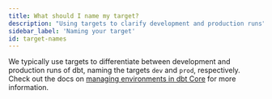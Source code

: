 ```yaml
---
title: What should I name my target?
description: "Using targets to clarify development and production runs"
sidebar_label: 'Naming your target'
id: target-names
---
```


We typically use targets to differentiate between development and production runs of dbt, naming the targets `dev` and `prod`, respectively. Check out the docs on [managing environments in dbt Core](/docs/core/dbt-core-environments) for more information.
